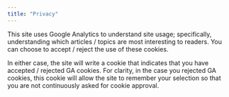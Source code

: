 ```yaml
---
title: "Privacy"
---
```


This site uses Google Analytics to understand site usage; specifically, understanding which articles / topics are most interesting to readers. You can choose to accept / reject the use of these cookies. 

In either case, the site will write a cookie that indicates that you have accepted / rejected GA cookies. For clarity, in the case you rejected GA cookies, this cookie will allow the site to remember your selection so that you are not continuously asked for cookie approval.
